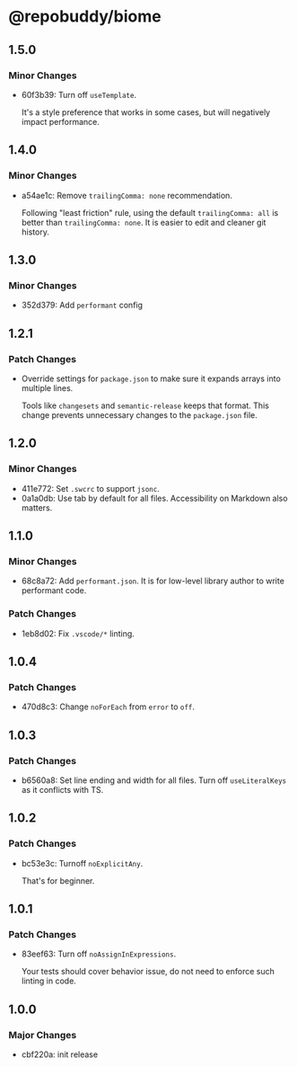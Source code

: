 # @repobuddy/biome

## 1.5.0

### Minor Changes

- 60f3b39: Turn off `useTemplate`.

  It's a style preference that works in some cases,
  but will negatively impact performance.

## 1.4.0

### Minor Changes

- a54ae1c: Remove `trailingComma: none` recommendation.

  Following "least friction" rule,
  using the default `trailingComma: all` is better than `trailingComma: none`.
  It is easier to edit and cleaner git history.

## 1.3.0

### Minor Changes

- 352d379: Add `performant` config

## 1.2.1

### Patch Changes

- Override settings for `package.json` to make sure it expands arrays into multiple lines.

  Tools like `changesets` and `semantic-release` keeps that format.
  This change prevents unnecessary changes to the `package.json` file.

## 1.2.0

### Minor Changes

- 411e772: Set `.swcrc` to support `jsonc`.
- 0a1a0db: Use tab by default for all files.
  Accessibility on Markdown also matters.

## 1.1.0

### Minor Changes

- 68c8a72: Add `performant.json`.
  It is for low-level library author to write performant code.

### Patch Changes

- 1eb8d02: Fix `.vscode/*` linting.

## 1.0.4

### Patch Changes

- 470d8c3: Change `noForEach` from `error` to `off`.

## 1.0.3

### Patch Changes

- b6560a8: Set line ending and width for all files.
  Turn off `useLiteralKeys` as it conflicts with TS.

## 1.0.2

### Patch Changes

- bc53e3c: Turnoff `noExplicitAny`.

  That's for beginner.

## 1.0.1

### Patch Changes

- 83eef63: Turn off `noAssignInExpressions`.

  Your tests should cover behavior issue,
  do not need to enforce such linting in code.

## 1.0.0

### Major Changes

- cbf220a: init release

